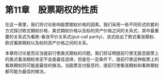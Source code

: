 # 第11章　股票期权的性质

在这一章里，我们将讨论影响股票期权价格的因素。我们采用一些不同形式的套利方式探讨欧式期权价格、美式期权价格以及标的资产价格之间的关系式，其中最重要的关系式为看跌-看涨平价关系式(put-call parity)，该式给出了欧式看涨期权、欧式看跌期权以及标的资产价格之间的关系。

本章将讨论是否应当提前行使美式期权的问题。我们将证明提前行使无股息股票上的美式看涨期权肯定不会是最佳选择，但是在一定条件下，提前行使这种股票上的看跌期权则可能是最佳的做法。当股票支付股息时，提前行使看涨期权和看跌期权都可能为最佳的做法。